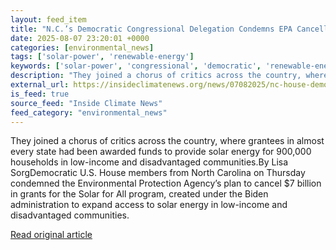 ```yaml
---
layout: feed_item
title: "N.C.’s Democratic Congressional Delegation Condemns EPA Cancellation of Solar for All"
date: 2025-08-07 23:20:01 +0000
categories: [environmental_news]
tags: ['solar-power', 'renewable-energy']
keywords: ['solar-power', 'congressional', 'democratic', 'renewable-energy', 'delegation']
description: "They joined a chorus of critics across the country, where grantees in almost every state had been awarded funds to provide solar energy for 900,000 household..."
external_url: https://insideclimatenews.org/news/07082025/nc-house-democrats-condemn-solar-for-all-cancellation/
is_feed: true
source_feed: "Inside Climate News"
feed_category: "environmental_news"
---
```


They joined a chorus of critics across the country, where grantees in almost every state had been awarded funds to provide solar energy for 900,000 households in low-income and disadvantaged communities.By Lisa SorgDemocratic U.S. House members from North Carolina on Thursday condemned the Environmental Protection Agency’s plan to cancel $7 billion in grants for the Solar for All program, created under the Biden administration to expand access to solar energy in low-income and disadvantaged communities.

[Read original article](https://insideclimatenews.org/news/07082025/nc-house-democrats-condemn-solar-for-all-cancellation/)
